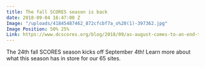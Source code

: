 ```yaml
---
title: The fall SCORES season is back
date: 2018-09-04 16:47:00 Z
Image: "/uploads/41845487462_872cfcbf7a_o%20(1)-397362.jpg"
Image Position: 50% 25%
Link: https://www.dcscores.org/blog/2018/09/as-august-comes-to-an-end-the-fall-scores-season-quickly-begins
---
```


The 24th fall SCORES season kicks off September 4th! Learn more about what this season has in store for our 65 sites.